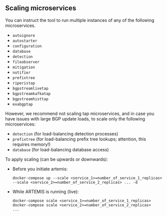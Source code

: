 ## Scaling microservices

You can instruct the tool to run multiple instances of any of the following microservices.
* `autoignore`
* `autostarter`
* `configuration`
* `database`
* `detection`
* `fileobserver`
* `mitigation`
* `notifier`
* `prefixtree`
* `riperistap`
* `bgpstreamlivetap`
* `bgpstreamkafkatap`
* `bgpstreamhisttap`
* `exabgptap`

However, we recommend not scaling tap microservices, and in case you have issues with large BGP update loads, to scale only
the following microservices:
* `detection` (for load-balancing detection processes)
* `prefixtree` (for load-balancing prefix tree lookups; attention, this requires memory!)
* `database` (for load-balancing database access)

To apply scaling (can be upwards or downwards):
* Before you initiate artemis:

  ```
  docker-compose up --scale <service_1>=number_of_service_1_replicas> --scale <service_2>=number_of_service_2_replicas> ... -d
  ```
* While ARTEMIS is running (live):
  ```
  docker-compose scale <service_1>=number_of_service_1_replicas>
  docker-compose scale <service_2>=number_of_service_2_replicas>
  ...
  ```
